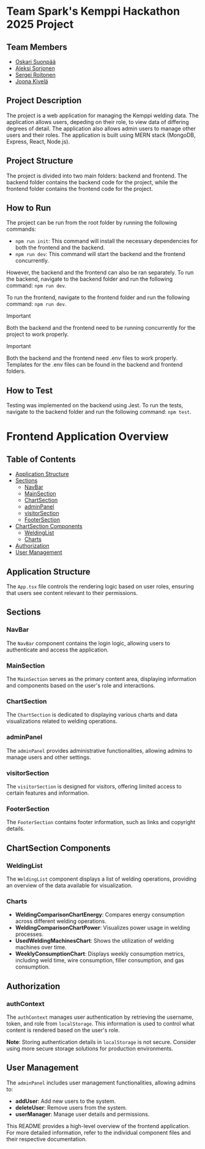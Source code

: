 # Team Spark's Kemppi Hackathon 2025 Project

## Team Members

- [Oskari Suonpää](https://github.com/oskarisuonpaa)
- [Aleksi Sorjonen](https://github.com/SorjonenA)
- [Sergei Roitonen](https://github.com/roitonen)
- [Joona Kivelä](https://github.com/Jomppa69)

## Project Description

The project is a web application for managing the Kemppi welding data. The application allows users, depeding on their role, to view data of differing degrees of detail. The application also allows admin users to manage other users and their roles. The application is built using MERN stack (MongoDB, Express, React, Node.js).

## Project Structure

The project is divided into two main folders: backend and frontend. The backend folder contains the backend code for the project, while the frontend folder contains the frontend code for the project.

## How to Run

The project can be run from the root folder by running the following commands:

- ```npm run init```: This command will install the necessary dependencies for both the frontend and the backend.
- ```npm run dev```: This command will start the backend and the frontend concurrently.

However, the backend and the frontend can also be ran separately. To run the backend, navigate to the backend folder and run the following command:
```npm run dev```.

To run the frontend, navigate to the frontend folder and run the following command:
```npm run dev```.

> [!IMPORTANT]  
> Both the backend and the frontend need to be running concurrently for the project to work properly.  

> [!IMPORTANT]  
> Both the backend and the frontend need .env files to work properly. Templates for the .env files can be found in the backend and frontend folders.

## How to Test

Testing was implemented on the backend using Jest. To run the tests, navigate to the backend folder and run the following command:
```npm test```.

# Frontend Application Overview

## Table of Contents

- [Application Structure](#application-structure)
- [Sections](#sections)
  - [NavBar](#navbar)
  - [MainSection](#mainsection)
  - [ChartSection](#chartsection)
  - [adminPanel](#adminpanel)
  - [visitorSection](#visitorsection)
  - [FooterSection](#footersection)
- [ChartSection Components](#chartsection-components)
  - [WeldingList](#weldinglist)
  - [Charts](#charts)
- [Authorization](#authorization)
- [User Management](#user-management)

## Application Structure

The `App.tsx` file controls the rendering logic based on user roles, ensuring that users see content relevant to their permissions.

## Sections

### NavBar

The `NavBar` component contains the login logic, allowing users to authenticate and access the application.

### MainSection

The `MainSection` serves as the primary content area, displaying information and components based on the user's role and interactions.

### ChartSection

The `ChartSection` is dedicated to displaying various charts and data visualizations related to welding operations.

### adminPanel

The `adminPanel` provides administrative functionalities, allowing admins to manage users and other settings.

### visitorSection

The `visitorSection` is designed for visitors, offering limited access to certain features and information.

### FooterSection

The `FooterSection` contains footer information, such as links and copyright details.

## ChartSection Components

### WeldingList

The `WeldingList` component displays a list of welding operations, providing an overview of the data available for visualization.

### Charts

- **WeldingComparisonChartEnergy**: Compares energy consumption across different welding operations.
- **WeldingComparisonChartPower**: Visualizes power usage in welding processes.
- **UsedWeldingMachinesChart**: Shows the utilization of welding machines over time.
- **WeeklyConsumptionChart**: Displays weekly consumption metrics, including weld time, wire consumption, filler consumption, and gas consumption.

## Authorization

### authContext

The `authContext` manages user authentication by retrieving the username, token, and role from `localStorage`. This information is used to control what content is rendered based on the user's role.

**Note**: Storing authentication details in `localStorage` is not secure. Consider using more secure storage solutions for production environments.

## User Management

The `adminPanel` includes user management functionalities, allowing admins to:

- **addUser**: Add new users to the system.
- **deleteUser**: Remove users from the system.
- **userManager**: Manage user details and permissions.

This README provides a high-level overview of the frontend application. For more detailed information, refer to the individual component files and their respective documentation.
